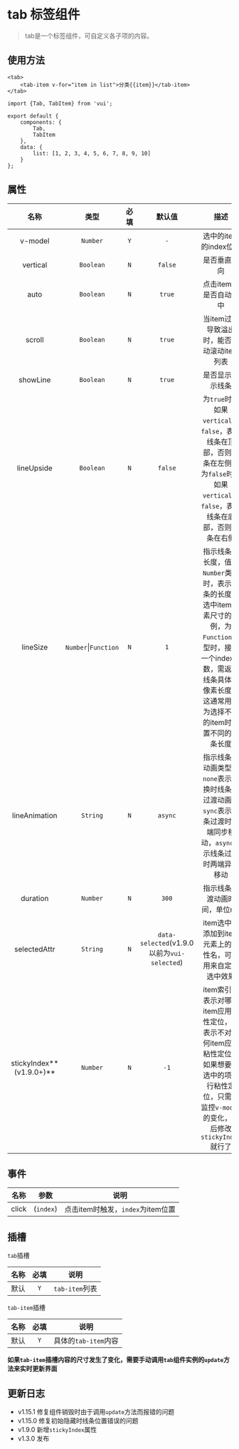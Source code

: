 # tab 标签组件

> tab是一个标签组件，可自定义各子项的内容。

## 使用方法

```
<tab>
    <tab-item v-for="item in list">分类{{item}}</tab-item>
</tab>
```

```
import {Tab, TabItem} from 'vui';

export default {
    components: {
        Tab,
        TabItem
    },
    data: {
        list: [1, 2, 3, 4, 5, 6, 7, 8, 9, 10]
    }
};
```

## 属性

|           名称           |           类型           | 必填  |                   默认值                    |                                                                                            描述                                                                                             |
| :----------------------: | :----------------------: | :---: | :-----------------------------------------: | :-----------------------------------------------------------------------------------------------------------------------------------------------------------------------------------------: |
|         v-model          |         `Number`         |  `Y`  |                     `-`                     |                                                                                    选中的item的index位置                                                                                    |
|         vertical         |        `Boolean`         |  `N`  |                   `false`                   |                                                                                        是否垂直方向                                                                                         |
|           auto           |        `Boolean`         |  `N`  |                   `true`                    |                                                                                   点击item时是否自动选中                                                                                    |
|          scroll          |        `Boolean`         |  `N`  |                   `true`                    |                                                                         当item过多导致溢出时，能否手动滚动item列表                                                                          |
|         showLine         |        `Boolean`         |  `N`  |                   `true`                    |                                                                                      是否显示指示线条                                                                                       |
|        lineUpside        |        `Boolean`         |  `N`  |                   `false`                   |                          为`true`时，如果`vertical`为`false`，表示线条在顶部，否则线条在左侧；为`false`时，如果`vertical`为`false`，表示线条在底部，否则线条在右侧                          |
|         lineSize         | `Number`&#124;`Function` |  `N`  |                     `1`                     | 指示线条的长度，值为`Number`类型时，表示线条的长度与选中item元素尺寸的比例，为`Function`类型时，接受一个index参数，需返回线条具体的像素长度，这通常用来为选择不同的item时设置不同的线条长度 |
|      lineAnimation       |         `String`         |  `N`  |                   `async`                   |                                   指示线条的动画类型，`none`表示切换时线条无过渡动画，`sync`表示线条过渡时两端同步移动，`async`表示线条过渡时两端异步移动                                   |
|         duration         |         `Number`         |  `N`  |                    `300`                    |                                                                                指示线条过渡动画时间，单位ms                                                                                 |
|       selectedAttr       |         `String`         |  `N`  | `data-selected`(v1.9.0以前为`vui-selected`) |                                                                 item选中时添加到item元素上的属性名，可以用来自定义选中效果                                                                  |
| stickyIndex**(v1.9.0+)** |         `Number`         |  `N`  |                    `-1`                     |               item索引，表示对哪个item应用粘性定位，`-1`表示不对任何item应用粘性定位。如果想要对选中的项进行粘性定位，只需要监控`v-model`的变化，然后修改`stickyIndex`就行了                |

## 事件

| 名称  |   参数    |               说明                |
| :---: | :-------: | :-------------------------------: |
| click | (`index`) | 点击item时触发，`index`为item位置 |

## 插槽

`tab`插槽

| 名称  | 必填  |      说明      |
| :---: | :---: | :------------: |
| 默认  |  `Y`  | `tab-item`列表 |

`tab-item`插槽

| 名称  | 必填  |         说明         |
| :---: | :---: | :------------------: |
| 默认  |  `Y`  | 具体的`tab-item`内容 |

**如果`tab-item`插槽内容的尺寸发生了变化，需要手动调用`tab`组件实例的`update`方法来实时更新界面**

## 更新日志

* v1.15.1 修复组件销毁时由于调用`update`方法而报错的问题
* v1.15.0 修复初始隐藏时线条位置错误的问题
* v1.9.0 新增`stickyIndex`属性
* v1.3.0 发布
